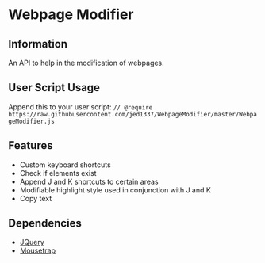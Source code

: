 # Webpage Modifier

## Information
An API to help in the modification of webpages.

## User Script Usage
Append this to your user script:
`// @require     https://raw.githubusercontent.com/jed1337/WebpageModifier/master/WebpageModifier.js`

## Features
* Custom keyboard shortcuts
* Check if elements exist
* Append J and K shortcuts to certain areas
* Modifiable highlight style used in conjunction with J and K
* Copy text

## Dependencies
* [JQuery](https://jquery.com/)
* [Mousetrap](https://craig.is/killing/mice)